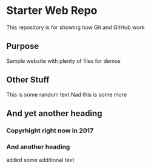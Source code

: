 # Starter Web Repo

This repository is for showing how Git and GitHub work

## Purpose

Sample website with plenty of files for demos

## Other Stuff

This is some random text
Nad this is some more

## And yet another heading


### Copyrhight right now in 2017

### And another heading
added some additional text
